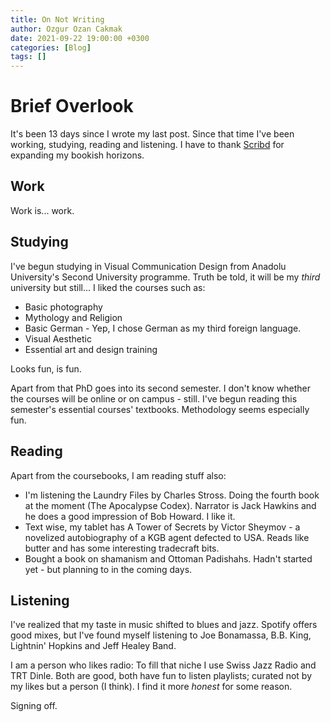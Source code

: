 ```yaml
---
title: On Not Writing
author: Ozgur Ozan Cakmak
date: 2021-09-22 19:00:00 +0300
categories: [Blog]
tags: []
---
```


# Brief Overlook
It's been 13 days since I wrote my last post. Since that time I've been working, studying, reading and listening. I have to thank [Scribd](https://scribd.com) for expanding my bookish horizons.

## Work
Work is... work. 

## Studying
I've begun studying in Visual Communication Design from Anadolu University's Second University programme. Truth be told, it will be my *third* university but still... I liked the courses such as:

- Basic photography
- Mythology and Religion
- Basic German - Yep, I chose German as my third foreign language.
- Visual Aesthetic
- Essential art and design training

Looks fun, is fun. 

Apart from that PhD goes into its second semester. I don't know whether the courses will be online or on campus - still. I've begun reading this semester's essential courses' textbooks. Methodology seems especially fun.

## Reading
Apart from the coursebooks, I am reading stuff also:

- I'm listening the Laundry Files by Charles Stross. Doing the fourth book at the moment (The Apocalypse Codex). Narrator is Jack Hawkins and he does a good impression of Bob Howard. I like it.
- Text wise, my tablet has A Tower of Secrets by Victor Sheymov - a novelized autobiography of a KGB agent defected to USA. Reads like butter and has some interesting tradecraft bits.
- Bought a book on shamanism and Ottoman Padishahs. Hadn't started yet - but planning to in the coming days.

## Listening
I've realized that my taste in music shifted to blues and jazz. Spotify offers good mixes, but I've found myself listening to Joe Bonamassa, B.B. King, Lightnin' Hopkins and Jeff Healey Band. 

I am a person who likes radio: To fill that niche I use Swiss Jazz Radio and TRT Dinle. Both are good, both have fun to listen playlists; curated not by my likes but a person (I think). I find it more *honest* for some reason. 

Signing off. 

